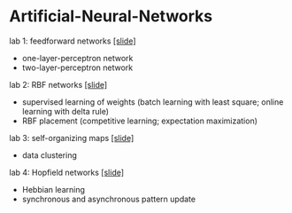 # Artificial-Neural-Networks

lab 1: feedforward networks [[slide]](https://github.com/txzhao/Artificial-Neural-Networks/blob/master/FeedForwardNetworks/ann-lab1.pdf)
* one-layer-perceptron network
* two-layer-perceptron network

lab 2: RBF networks [[slide]](https://github.com/txzhao/Artificial-Neural-Networks/blob/master/FeedForwardNetworks/ann-lab1.pdf)
* supervised learning of weights (batch learning with least square; online learning with delta rule)
* RBF placement (competitive learning; expectation maximization)

lab 3: self-organizing maps [[slide]](https://github.com/txzhao/Artificial-Neural-Networks/blob/master/FeedForwardNetworks/ann-lab1.pdf)
* data clustering

lab 4: Hopfield networks [[slide]](https://github.com/txzhao/Artificial-Neural-Networks/blob/master/FeedForwardNetworks/ann-lab1.pdf)
* Hebbian learning
* synchronous and asynchronous pattern update
